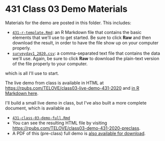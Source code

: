 # 431 Class 03 Demo Materials

Materials for the demo are posted in this folder. This includes:

- [`431-r-template.Rmd`](https://github.com/THOMASELOVE/431-2020/blob/master/classes/class03/demo/431-r-template.Rmd): an R Markdown file that contains the basic elements that we'll use to get started. Be sure to click **Raw** and then download the result, in order to have the file show up on your computer properly.
- [`surveyday1_2020.csv`](https://github.com/THOMASELOVE/431-2020/blob/master/classes/class03/demo/surveyday1_2020.csv): a comma-separated text file that contains the data we'll use. Again, be sure to click **Raw** to download the plain-text version of the file properly to your computer.

which is all I'll use to start.

The live demo from class is available in HTML at https://rpubs.com/TELOVE/class03-live-demo-431-2020 and [in R Markdown here](https://github.com/THOMASELOVE/431-2020/blob/master/classes/class03/demo/live-demo.Rmd).

I'll build a small live demo in class, but I've also built a more complete document, which is available as 

- [`431-class-03-demo-full.Rmd`](https://github.com/THOMASELOVE/431-2020/blob/master/classes/class03/demo/431-class-03-demo-full.Rmd)
- You can see the resulting HTML file by visiting https://rpubs.com/TELOVE/class03-demo-431-2020-preclass.
- A PDF of this (pre-class) full demo is [also available for download](https://github.com/THOMASELOVE/431-2020/blob/master/classes/class03/demo/431-class-03-demo-full.pdf).
